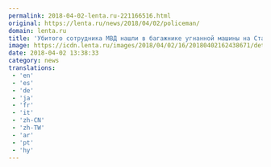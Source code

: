 ```yaml
---
permalink: 2018-04-02-lenta.ru-221166516.html
original: https://lenta.ru/news/2018/04/02/policeman/
domain: lenta.ru
title: 'Убитого сотрудника МВД нашли в багажнике угнанной машины на Ставрополье'
image: https://icdn.lenta.ru/images/2018/04/02/16/20180402162438671/detail_57607b9be20f13fa45ee8701740c74f2.jpg
date: 2018-04-02 13:38:33
category: news
translations: 
 - 'en'
 - 'es'
 - 'de'
 - 'ja'
 - 'fr'
 - 'it'
 - 'zh-CN'
 - 'zh-TW'
 - 'ar'
 - 'pt'
 - 'hy'
---
```


